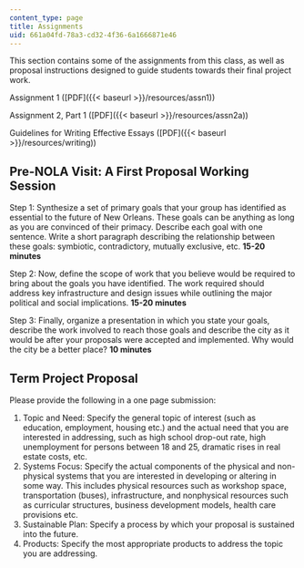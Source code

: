 ```yaml
---
content_type: page
title: Assignments
uid: 661a04fd-78a3-cd32-4f36-6a1666871e46
---
```


This section contains some of the assignments from this class, as well as proposal instructions designed to guide students towards their final project work.

Assignment 1 ([PDF]({{< baseurl >}}/resources/assn1))

Assignment 2, Part 1 ([PDF]({{< baseurl >}}/resources/assn2a))

Guidelines for Writing Effective Essays ([PDF]({{< baseurl >}}/resources/writing))

Pre-NOLA Visit: A First Proposal Working Session
------------------------------------------------

Step 1: Synthesize a set of primary goals that your group has identified as essential to the future of New Orleans. These goals can be anything as long as you are convinced of their primacy. Describe each goal with one sentence. Write a short paragraph describing the relationship between these goals: symbiotic, contradictory, mutually exclusive, etc. **15-20 minutes**

Step 2: Now, define the scope of work that you believe would be required to bring about the goals you have identified. The work required should address key infrastructure and design issues while outlining the major political and social implications. **15-20 minutes**

Step 3: Finally, organize a presentation in which you state your goals, describe the work involved to reach those goals and describe the city as it would be after your proposals were accepted and implemented. Why would the city be a better place? **10 minutes**

Term Project Proposal
---------------------

Please provide the following in a one page submission:

1.  Topic and Need: Specify the general topic of interest (such as education, employment, housing etc.) and the actual need that you are interested in addressing, such as high school drop-out rate, high unemployment for persons between 18 and 25, dramatic rises in real estate costs, etc.
2.  Systems Focus: Specify the actual components of the physical and non-physical systems that you are interested in developing or altering in some way. This includes physical resources such as workshop space, transportation (buses), infrastructure, and nonphysical resources such as curricular structures, business development models, health care provisions etc.
3.  Sustainable Plan: Specify a process by which your proposal is sustained into the future.
4.  Products: Specify the most appropriate products to address the topic you are addressing.